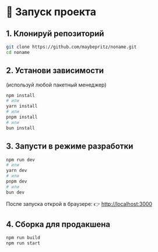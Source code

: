 
# 🚀 Запуск проекта

## 1. Клонируй репозиторий
```bash
git clone https://github.com/maybepritz/noname.git
cd noname
````

## 2. Установи зависимости

(используй любой пакетный менеджер)

```bash
npm install
# или
yarn install
# или
pnpm install
# или
bun install
```

## 3. Запусти в режиме разработки

```bash
npm run dev
# или
yarn dev
# или
pnpm dev
# или
bun dev
```

После запуска открой в браузере:
👉 [http://localhost:3000](http://localhost:3000)

## 4. Сборка для продакшена

```bash
npm run build
npm run start
```
